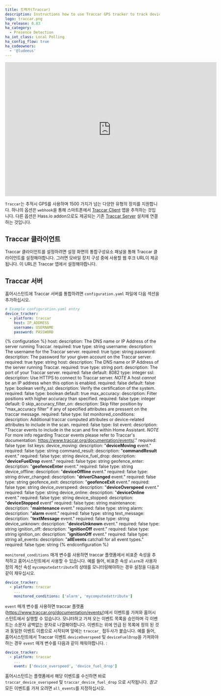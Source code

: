 ```yaml
---
title: 트랙카(Traccar)
description: Instructions how to use Traccar GPS tracker to track devices in Home Assistant.
logo: traccar.png
ha_release: 0.83
ha_category:
  - Presence Detection
ha_iot_class: Local Polling
ha_config_flow: true
ha_codeowners:
  - '@ludeeus'
---
```


<iframe width="690" height="437" src="https://www.youtube.com/embed/F6EPwLjFdcA" frameborder="0" allow="accelerometer; autoplay; encrypted-media; gyroscope; picture-in-picture" allowfullscreen></iframe>

`Traccar`는 추적시 GPS를 사용하며 1500 가지가 넘는 다양한 유형의 장치를 지원합니다. 하나의 옵션은 `webhook`을 통해 스마트폰에서 [Traccar Client](https://www.traccar.org/client/) 앱을 추적하는 것입니다. 다른 옵션은 Hass.io addon으로도 제공되는 기존 [Traccar Server](https://www.traccar.org/server/) 설치에 연결하는 것입니다.

## Traccar 클라이언트

Traccar 클라이언트를 설정하려면 설정 화면의 통합구성요소 패널을 통해 Traccar 클라이언트를 설정해야합니다. 그러면 모바일 장치 구성 중에 사용할 웹 후크 URL이 제공됩니다. 이 URL은 Traccar 앱에서 설정해야합니다. 

## Traccar 서버

홈어시스턴트에 Traccar 서버를 통합하려면 `configuration.yaml` 파일에 다음 섹션을 추가하십시오.

```yaml
# Example configuration.yaml entry
device_tracker:
  - platform: traccar
    host: IP_ADDRESS
    username: USERNAME
    password: PASSWORD
```

{% configuration %}
host:
  description: The DNS name or IP Address of the server running Traccar.
  required: true
  type: string
username:
  description: The username for the Traccar server.
  required: true
  type: string
password:
  description: The password for your given account on the Traccar server.
  required: true
  type: string
host:
  description: The DNS name or IP Address of the server running Traccar.
  required: true
  type: string
port:
  description: The port of your Traccar server.
  required: false
  default: 8082
  type: integer
ssl:
  description: Use HTTPS to connect to Traccar server. *NOTE* A host *cannot* be an IP address when this option is enabled.
  required: false
  default: false
  type: boolean
verify_ssl:
  description: Verify the certification of the system.
  required: false
  type: boolean
  default: true
max_accuracy:
  description: Filter positions with higher accuracy than specified.
  required: false
  type: integer
  default: 0
skip_accuracy_filter_on:
  description: Skip filter position by "max_accuracy filter" if any of specified attributes are pressent on the traccar message.
  required: false
  type: list
monitored_conditions:
  description: Additional traccar computed attributes or device-related attributes to include in the scan.
  required: false
  type: list
event:
  description: "Traccar events to include in the scan and fire within Home Assistant. *NOTE* For more info regarding Traccar events please refer to Traccar's documentation: https://www.traccar.org/documentation/events/."
  required: false
  type: list
  keys:
    device_moving:
      description: "**deviceMoving** event."
      required: false
      type: string
    command_result:
      description: "**commandResult** event."
      required: false
      type: string
    device_fuel_drop:
      description: "**deviceFuelDrop** event."
      required: false
      type: string
    geofence_enter:
      description: "**geofenceEnter** event."
      required: false
      type: string
    device_offline:
      description: "**deviceOffline** event."
      required: false
      type: string
    driver_changed:
      description: "**driverChanged** event."
      required: false
      type: string
    geofence_exit:
      description: "**geofenceExit** event."
      required: false
      type: string
    device_overspeed:
      description: "**deviceOverspeed** event."
      required: false
      type: string
    device_online:
      description: "**deviceOnline** event."
      required: false
      type: string
    device_stopped:
      description: "**deviceStopped** event"
      required: false
      type: string
    maintenance:
      description: "**maintenance** event."
      required: false
      type: string
    alarm:
      description: "**alarm** event."
      required: false
      type: string
    text_message:
      description: "**textMessage** event."
      required: false
      type: string
    device_unknown:
      description: "**deviceUnknown** event."
      required: false
      type: string
    ignition_off:
      description: "**ignitionOff** event."
      required: false
      type: string
    ignition_on:
      description: "**ignitionOff** event."
      required: false
      type: string
    all_events:
      description: "**allEvents** catchall for all event types."
      required: false
      type: string
{% endconfiguration %}

`monitored_conditions` 매개 변수를 사용하면 traccar 플랫폼에서 비표준 속성을 추적하고 홈어시스턴트에서 사용할 수 있습니다. 예를 들어, 비표준 속성 `alarm`과 사용자 정의 계산 속성 `mycomputedattribute`의 상태를 모니터링해야하는 경우 설정을 다음과 같이 채우십시오.

```yaml
device_tracker:
  - platform: traccar
    ...
    monitored_conditions: ['alarm', 'mycomputedattribute']
```

`event` 매개 변수를 사용하면 traccar 플랫폼 (https://www.traccar.org/documentation/events/)에서 이벤트를 가져와 홈어시스턴트에서 실행할 수 있습니다. 모니터하고 가져 오는 이벤트 목록을 승인하며 각 이벤트는 소문자 공백없는 문자로 나열해야합니다. 이벤트는 위에 언급 된 목록에 정의 된 것과 동일한 이벤트 이름으로 시작되며 앞에는 `traccar_` 접두사가 붙습니다. 예를 들어, 홈어시스턴트에서 Traccar 이벤트 `deviceOverspeed` 및 `deviceFuelDrop`을 가져와야하는 경우 `event` 매개 변수를 다음과 같이 채워야합니다. :

```yaml
device_tracker:
  - platform: traccar
    ...
    event: ['device_overspeed', 'device_fuel_drop']
```
홈어시스턴트는 플랫폼에서 해당 이벤트를 수신하면 바로 `traccar_device_overspeed` 및 `traccar_device_fuel_drop` 으로 시작됩니다.
*참고* 모든 이벤트를 가져 오려면 `all_events`를 지정하십시오.